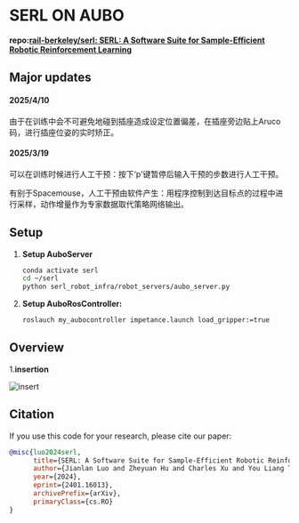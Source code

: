 # SERL ON AUBO

**repo:[rail-berkeley/serl: SERL: A Software Suite for Sample-Efficient Robotic Reinforcement Learning](https://github.com/rail-berkeley/serl)**

## Major updates
#### 2025/4/10
由于在训练中会不可避免地碰到插座造成设定位置偏差，在插座旁边贴上Aruco码，进行插座位姿的实时矫正。

#### 2025/3/19
可以在训练时候进行人工干预：按下‘p'键暂停后输入干预的步数进行人工干预。

有别于Spacemouse，人工干预由软件产生：用程序控制到达目标点的过程中进行采样，动作增量作为专家数据取代策略网络输出。

## Setup
1. **Setup AuboServer**
   
    ```bash
    conda activate serl
    cd ~/serl
    python serl_robot_infra/robot_servers/aubo_server.py
    ```
    
2. **Setup AuboRosController:**
   
    ```bash
    roslauch my_aubocontroller impetance.launch load_gripper:=true
    ```

## Overview

1.**insertion**

![insert](D:\项目整理\自动化所实习\机械臂\Serl-Test\docs\images\insert.gif)

## Citation

If you use this code for your research, please cite our paper:

```bibtex
@misc{luo2024serl,
      title={SERL: A Software Suite for Sample-Efficient Robotic Reinforcement Learning},
      author={Jianlan Luo and Zheyuan Hu and Charles Xu and You Liang Tan and Jacob Berg and Archit Sharma and Stefan Schaal and Chelsea Finn and Abhishek Gupta and Sergey Levine},
      year={2024},
      eprint={2401.16013},
      archivePrefix={arXiv},
      primaryClass={cs.RO}
}
```
